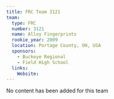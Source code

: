 ```yaml
---
title: FRC Team 3121
team:
  type: FRC
  number: 3121
  name: Alloy Fingerprints
  rookie_year: 2009
  location: Portage County, OH, USA
  sponsors:
    - Buckeye Regional
    - Field High School
  links:
    Website: 
---
```

No content has been added for this team